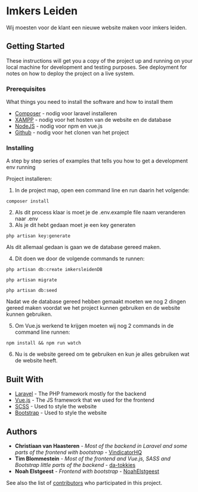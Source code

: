 # Imkers Leiden

Wij moesten voor de klant een nieuwe website maken voor imkers leiden.

## Getting Started

These instructions will get you a copy of the project up and running on your local machine for development and testing purposes. See deployment for notes on how to deploy the project on a live system.

### Prerequisites

What things you need to install the software and how to install them

* [Composer](https://getcomposer.org/download/) - nodig voor laravel installeren
* [XAMPP](https://www.apachefriends.org/index.html) - nodig voor het hosten van de website en de database
* [NodeJS](https://nodejs.org/en/) - nodig voor npm en vue.js
* [Github](https://github.com/) - nodig voor het clonen van het project 

### Installing

A step by step series of examples that tells you how to get a development env running

Project installeren:

1. In de project map, open een command line en run daarin het volgende:
```
composer install
```

2. Als dit process klaar is moet je de .env.example file naam veranderen naar .env
3. Als je dit hebt gedaan moet je een key generaten
```
php artisan key:generate
```

Als dit allemaal gedaan is gaan we de database gereed maken.

4. Dit doen we door de volgende commands te runnen:
```
php artisan db:create imkersleidenDB

php artisan migrate

php artisan db:seed
```

Nadat we de database gereed hebben gemaakt moeten we nog 2 dingen gereed maken voordat we het project kunnen gebruiken en de website kunnen gebruiken.

5. Om Vue.js werkend te krijgen moeten wij nog 2 commands in de command line runnen:
```
npm install && npm run watch
```

6. Nu is de website gereed om te gebruiken en kun je alles gebruiken wat de website heeft.


## Built With

* [Laravel](https://laravel.com/) - The PHP framework mostly for the backend
* [Vue.js](https://vuejs.org/) - The JS framework that we used for the frontend
* [SCSS](https://sass-lang.com/) - Used to style the website 
* [Bootstrap](https://getbootstrap.com/) - Used to style the website 


## Authors

* **Christiaan van Haasteren** - *Most of the backend in Laravel and some parts of the frontend with bootstrap* - [VindicatorHQ](https://github.com/vindicatorhq)
* **Tim Blommestein** - *Most of the frontend and Vue.js, SASS and Bootstrap little parts of the backend* - [da-tokkies](https://github.com/da-tokkies)
* **Noah Elstgeest** - *Frontend with bootstrap* - [NoahElstgeest](https://github.com/NoahElstgeest)

See also the list of [contributors](https://github.com/Project-8-8AMO12/8AMO2_Groep4/graphs/contributors) who participated in this project.

